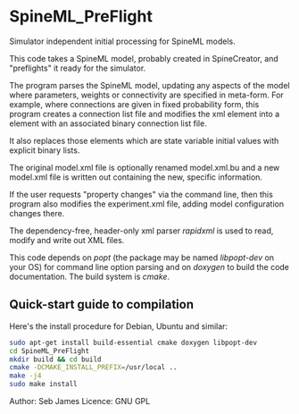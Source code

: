 SpineML_PreFlight
=================

Simulator independent initial processing for SpineML models.

This code takes a SpineML model, probably created in SpineCreator, and
"preflights" it ready for the simulator.

The program parses the SpineML model, updating any aspects of the
model where parameters, weights or connectivity are specified in
meta-form. For example, where connections are given in fixed
probability form, this program creates a connection list file and
modifies the <FixedProbabilityConnection> xml element into a
<ConnectionList> element with an associated binary connection list
file.

It also replaces those <Property> elements which are state variable
initial values with explicit binary lists.

The original model.xml file is optionally renamed model.xml.bu and a
new model.xml file is written out containing the new, specific
information.

If the user requests "property changes" via the command line, then
this program also modifies the experiment.xml file, adding model
configuration changes there.

The dependency-free, header-only xml parser _rapidxml_ is used to read,
modify and write out XML files.

This code depends on _popt_ (the package may be named _libpopt-dev_ on
your OS) for command line option parsing and on _doxygen_ to build the
code documentation. The build system is _cmake_.

## Quick-start guide to compilation

Here's the install procedure for Debian, Ubuntu and similar:

```bash
sudo apt-get install build-essential cmake doxygen libpopt-dev
cd SpineML_PreFlight
mkdir build && cd build
cmake -DCMAKE_INSTALL_PREFIX=/usr/local ..
make -j4
sudo make install
```


Author: Seb James
Licence: GNU GPL
